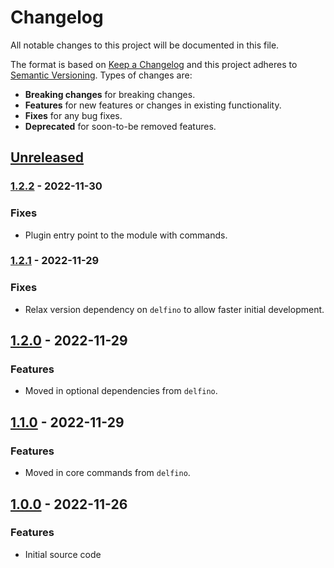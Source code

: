 # Changelog
All notable changes to this project will be documented in this file.

The format is based on [Keep a Changelog](http://keepachangelog.com/en/1.0.0/)
and this project adheres to [Semantic Versioning](http://semver.org/spec/v2.0.0.html).
Types of changes are:

- **Breaking changes** for breaking changes.
- **Features** for new features or changes in existing functionality.
- **Fixes** for any bug fixes.
- **Deprecated** for soon-to-be removed features.

## [Unreleased]

### [1.2.2] - 2022-11-30

### Fixes

- Plugin entry point to the module with commands.

### [1.2.1] - 2022-11-29

### Fixes

- Relax version dependency on `delfino` to allow faster initial development.

## [1.2.0] - 2022-11-29

### Features

- Moved in optional dependencies from `delfino`.

## [1.1.0] - 2022-11-29

### Features

- Moved in core commands from `delfino`.

## [1.0.0] - 2022-11-26

### Features

- Initial source code

[Unreleased]: https://github.com/radeklat/settings-doc/compare/1.2.2...HEAD
[1.2.2]: https://github.com/radeklat/settings-doc/compare/1.2.1...1.2.2
[1.2.1]: https://github.com/radeklat/settings-doc/compare/1.2.0...1.2.1
[1.2.0]: https://github.com/radeklat/settings-doc/compare/1.1.0...1.2.0
[1.1.0]: https://github.com/radeklat/settings-doc/compare/1.0.0...1.1.0
[1.0.0]: https://github.com/radeklat/settings-doc/compare/initial...1.0.0
